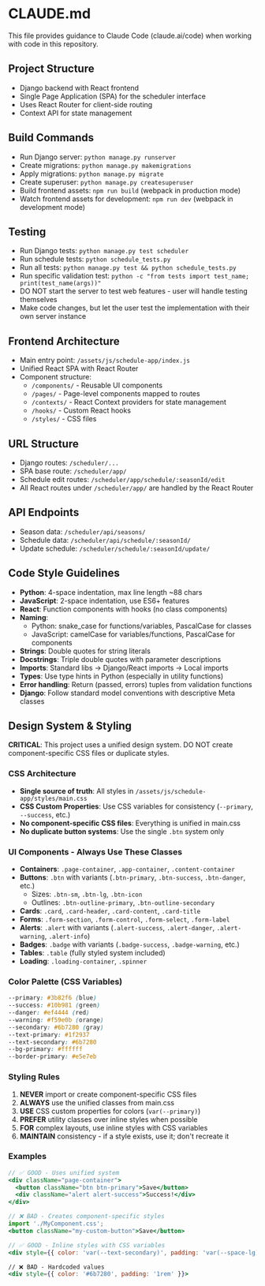# CLAUDE.md

This file provides guidance to Claude Code (claude.ai/code) when working with code in this repository.

## Project Structure
- Django backend with React frontend
- Single Page Application (SPA) for the scheduler interface
- Uses React Router for client-side routing
- Context API for state management

## Build Commands
- Run Django server: `python manage.py runserver`
- Create migrations: `python manage.py makemigrations`
- Apply migrations: `python manage.py migrate`
- Create superuser: `python manage.py createsuperuser`
- Build frontend assets: `npm run build` (webpack in production mode)
- Watch frontend assets for development: `npm run dev` (webpack in development mode)

## Testing
- Run Django tests: `python manage.py test scheduler`
- Run schedule tests: `python schedule_tests.py`
- Run all tests: `python manage.py test && python schedule_tests.py`
- Run specific validation test: `python -c "from tests import test_name; print(test_name(args))"`
- DO NOT start the server to test web features - user will handle testing themselves
- Make code changes, but let the user test the implementation with their own server instance

## Frontend Architecture
- Main entry point: `/assets/js/schedule-app/index.js`
- Unified React SPA with React Router
- Component structure:
  - `/components/` - Reusable UI components
  - `/pages/` - Page-level components mapped to routes
  - `/contexts/` - React Context providers for state management
  - `/hooks/` - Custom React hooks
  - `/styles/` - CSS files

## URL Structure
- Django routes: `/scheduler/...`
- SPA base route: `/scheduler/app/`
- Schedule edit routes: `/scheduler/app/schedule/:seasonId/edit`
- All React routes under `/scheduler/app/` are handled by the React Router

## API Endpoints
- Season data: `/scheduler/api/seasons/`
- Schedule data: `/scheduler/api/schedule/:seasonId/`
- Update schedule: `/scheduler/schedule/:seasonId/update/`

## Code Style Guidelines
- **Python**: 4-space indentation, max line length ~88 chars
- **JavaScript**: 2-space indentation, use ES6+ features
- **React**: Function components with hooks (no class components)
- **Naming**:
  - Python: snake_case for functions/variables, PascalCase for classes
  - JavaScript: camelCase for variables/functions, PascalCase for components
- **Strings**: Double quotes for string literals
- **Docstrings**: Triple double quotes with parameter descriptions
- **Imports**: Standard libs → Django/React imports → Local imports
- **Types**: Use type hints in Python (especially in utility functions)
- **Error handling**: Return (passed, errors) tuples from validation functions
- **Django**: Follow standard model conventions with descriptive Meta classes

## Design System & Styling
**CRITICAL**: This project uses a unified design system. DO NOT create component-specific CSS files or duplicate styles.

### CSS Architecture
- **Single source of truth**: All styles in `/assets/js/schedule-app/styles/main.css`
- **CSS Custom Properties**: Use CSS variables for consistency (`--primary`, `--success`, etc.)
- **No component-specific CSS files**: Everything is unified in main.css
- **No duplicate button systems**: Use the single `.btn` system only

### UI Components - Always Use These Classes
- **Containers**: `.page-container`, `.app-container`, `.content-container`
- **Buttons**: `.btn` with variants (`.btn-primary`, `.btn-success`, `.btn-danger`, etc.)
  - Sizes: `.btn-sm`, `.btn-lg`, `.btn-icon`
  - Outlines: `.btn-outline-primary`, `.btn-outline-secondary`
- **Cards**: `.card`, `.card-header`, `.card-content`, `.card-title`
- **Forms**: `.form-section`, `.form-control`, `.form-select`, `.form-label`
- **Alerts**: `.alert` with variants (`.alert-success`, `.alert-danger`, `.alert-warning`, `.alert-info`)
- **Badges**: `.badge` with variants (`.badge-success`, `.badge-warning`, etc.)
- **Tables**: `.table` (fully styled system included)
- **Loading**: `.loading-container`, `.spinner`

### Color Palette (CSS Variables)
```css
--primary: #3b82f6 (blue)
--success: #10b981 (green) 
--danger: #ef4444 (red)
--warning: #f59e0b (orange)
--secondary: #6b7280 (gray)
--text-primary: #1f2937
--text-secondary: #6b7280
--bg-primary: #ffffff
--border-primary: #e5e7eb
```

### Styling Rules
1. **NEVER** import or create component-specific CSS files
2. **ALWAYS** use the unified classes from main.css
3. **USE** CSS custom properties for colors (`var(--primary)`)
4. **PREFER** utility classes over inline styles when possible
5. **FOR** complex layouts, use inline styles with CSS variables
6. **MAINTAIN** consistency - if a style exists, use it; don't recreate it

### Examples
```jsx
// ✅ GOOD - Uses unified system
<div className="page-container">
  <button className="btn btn-primary">Save</button>
  <div className="alert alert-success">Success!</div>
</div>

// ❌ BAD - Creates component-specific styles
import './MyComponent.css';
<button className="my-custom-button">Save</button>

// ✅ GOOD - Inline styles with CSS variables
<div style={{ color: 'var(--text-secondary)', padding: 'var(--space-lg)' }}>

// ❌ BAD - Hardcoded values
<div style={{ color: '#6b7280', padding: '1rem' }}>
```